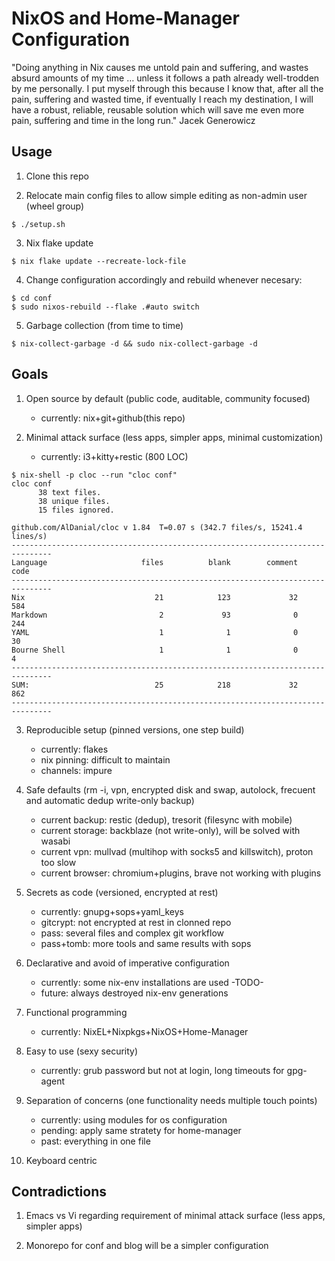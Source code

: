 # NixOS and Home-Manager Configuration

"Doing anything in Nix causes me untold pain and suffering, and wastes absurd
amounts of my time … unless it follows a path already well-trodden by me
personally. I put myself through this because I know that, after all the pain,
suffering and wasted time, if eventually I reach my destination, I will have a
robust, reliable, reusable solution which will save me even more pain,
suffering and time in the long run." Jacek Generowicz


## Usage

1. Clone this repo

2. Relocate main config files to allow simple editing as non-admin
user (wheel group)
```
$ ./setup.sh
```

3. Nix flake update
```
$ nix flake update --recreate-lock-file
```

4. Change configuration accordingly and rebuild whenever necesary:
```
$ cd conf
$ sudo nixos-rebuild --flake .#auto switch
```

5. Garbage collection (from time to time)
```
$ nix-collect-garbage -d && sudo nix-collect-garbage -d
```

## Goals

1. Open source by default (public code, auditable, community focused)
   - currently: nix+git+github(this repo)

2. Minimal attack surface (less apps, simpler apps, minimal customization)
   - currently: i3+kitty+restic (800 LOC)
```
$ nix-shell -p cloc --run "cloc conf"
cloc conf
      38 text files.
      38 unique files.
      15 files ignored.

github.com/AlDanial/cloc v 1.84  T=0.07 s (342.7 files/s, 15241.4 lines/s)
-------------------------------------------------------------------------------
Language                     files          blank        comment           code
-------------------------------------------------------------------------------
Nix                             21            123             32            584
Markdown                         2             93              0            244
YAML                             1              1              0             30
Bourne Shell                     1              1              0              4
-------------------------------------------------------------------------------
SUM:                            25            218             32            862
-------------------------------------------------------------------------------
```

3. Reproducible setup (pinned versions, one step build)
   - currently: flakes
   - nix pinning: difficult to maintain
   - channels: impure

4. Safe defaults (rm -i, vpn, encrypted disk and swap, autolock,
frecuent and automatic dedup write-only backup)
   - current backup: restic (dedup), tresorit (filesync with mobile)
   - current storage: backblaze (not write-only), will be solved with wasabi
   - current vpn: mullvad (multihop with socks5 and killswitch), proton too slow
   - current browser: chromium+plugins, brave not working with plugins

5. Secrets as code (versioned, encrypted at rest)
   - currently: gnupg+sops+yaml_keys
   - gitcrypt: not encrypted at rest in clonned repo
   - pass: several files and complex git workflow
   - pass+tomb: more tools and same results with sops

6. Declarative and avoid of imperative configuration
   - currently: some nix-env installations are used -TODO-
   - future: always destroyed nix-env generations

7. Functional programming
   - currently: NixEL+Nixpkgs+NixOS+Home-Manager

8. Easy to use (sexy security)
   - currently: grub password but not at login, long timeouts for gpg-agent

9. Separation of concerns (one functionality needs multiple touch points)
   - currently: using modules for os configuration
   - pending: apply same stratety for home-manager
   - past: everything in one file

10. Keyboard centric

## Contradictions

1. Emacs vs Vi regarding requirement of minimal attack surface (less apps,
simpler apps)

1. Monorepo for conf and blog will be a simpler configuration